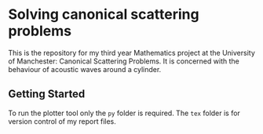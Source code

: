 # Solving canonical scattering problems

This is the repository for my third year Mathematics project at the University of Manchester: Canonical Scattering Problems. It is concerned with the behaviour of acoustic waves around a cylinder.

## Getting Started

To run the plotter tool only the `py` folder is required. The `tex` folder is for version control of my report files. 
